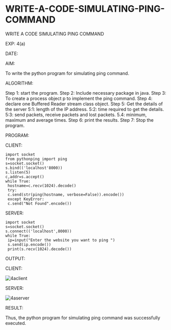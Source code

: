 # WRITE-A-CODE-SIMULATING-PING-COMMAND

WRITE A CODE SIMULATING PING COMMAND

EXP: 4(a)

DATE:

AIM:

To write the python program for simulating ping command.

ALGORITHM:

Step 1: start the program.
Step 2: Include necessary package in java.
Step 3: To create a process object p to implement the ping command.
Step 4: declare one Buffered Reader stream class object.
Step 5: Get the details of the server
 5:1: length of the IP address.
 5:2: time required to get the details.
 5:3: send packets, receive packets and lost packets.
 5.4: minimum, maximum and average times.
Step 6: print the results.
Step 7: Stop the program.


PROGRAM:


CLIENT:
```
import socket
from pythonping import ping
s=socket.socket()
s.bind(('localhost'8000))
s.listen(5)
c,addr=s.accept()
while True:
 hostname=c.recv(1024).decode()
 try:
 c.send(str(ping(hostname, verbose=False)).encode())
 except KeyError:
 c.send("Not Found".encode())
 ```
SERVER:
```
import socket
s=socket.socket()
s.connect(('localhost',8000))
while True:
 ip=input("Enter the website you want to ping ")
 s.send(ip.encode())
 print(s.recv(1024).decode())
```
OUTPUT:

CLIENT:

![4aclient](https://github.com/MaheshMuthuL/WRITE-A-CODE-SIMULATING-PING-COMMAND/assets/135570619/6eec5a53-1f58-4348-ac03-f9c03ff22c82)




SERVER:

![4aserver](https://github.com/MaheshMuthuL/WRITE-A-CODE-SIMULATING-PING-COMMAND/assets/135570619/476475bc-ec7a-4c15-936f-0c26cb4c9a80)





RESULT:

Thus, the python program for simulating ping command was successfully executed.
